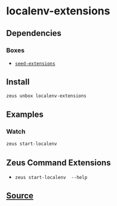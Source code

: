 
localenv-extensions
====================







## Dependencies
### Boxes
* [`seed-extensions`](seed-extensions.md)




## Install
```bash
zeus unbox localenv-extensions
```
## Examples
### Watch 
```bash
zeus start-localenv
```

## Zeus Command Extensions
* ```zeus start-localenv  --help```







## [Source](https://github.com/liquidapps-io/zeus-sdk/tree/master/boxes/groups/core/localenv-extensions)